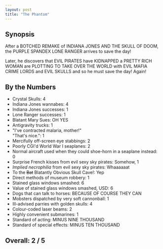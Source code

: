 ```yaml
---
layout: post
title: "The Phantom"
---
```


## Synopsis

After a BOTCHED REMAKE of INDIANA JONES AND THE SKULL OF DOOM, the PURPLE SPANDEX LONE RANGER arrives to save the day!

Later, he discovers that EVIL PIRATES have KIDNAPPED a PRETTY RICH WOMAN are PLOTTING TO TAKE OVER THE WORLD with EVIL MAFIA CRIME LORDS and EVIL SKULLS and so he must save the day! Again!

## By the Numbers

* Crystal Skulls: 4
* Indiana Jones wannabes: 4
* Indiana Jones successes: 1
* Lone Ranger successes: 1
* Blatant Mary Sues: OH YES
* Antigravity trucks: 1
* "I've contracted malaria, mother!"<br/>"That's nice.": 1
* Mercifully off-screen eye stabbings: 2
* Poorly CGI'd World War I seaplanes: 2
* Normal aircraft used when they could shoe-horn in a seaplane instead: 0
* Surprise French kisses from evil sexy sky pirates: Somehow, 1
* *Implied necrophilia* from evil sexy sky pirates: Whaaaaaat
* To the <strike>Bat</strike> Blatantly Obvious Skull Cave!: Yep
* Direct methods of museum robbery: 1
* Stained glass windows smashed: 6
* Value of stained glass windows smashed, USD: 6
* Dogs that can talk to horses: BECAUSE OF COURSE THEY CAN
* Mobsters dispatched by very soft cannonball: 1
* Ill-advised parries with golden skulls: 4
* Colour-coded laser beams: 2
* Highly convenient submarines: 1
* Standard of acting: MINUS NINE THOUSAND
* Standard of special effects: MINUS TEN THOUSAND

## Overall: 2 / 5
